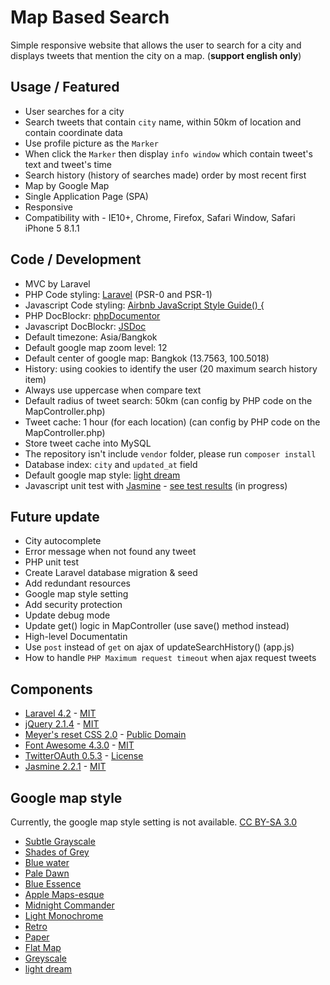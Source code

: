 # Map Based Search

Simple responsive website that allows the user to search for a city  and displays tweets that mention the city on a map. (**support english only**)

## Usage / Featured

- User searches for a city
- Search tweets that contain `city` name, within 50km of location and contain coordinate data
- Use profile picture as the `Marker`
- When click the `Marker` then display `info window` which contain tweet's text and tweet's time
- Search history (history of searches made) order by most recent first
- Map by Google Map
- Single Application Page (SPA)
- Responsive
- Compatibility with - IE10+, Chrome, Firefox, Safari Window, Safari iPhone 5 8.1.1

## Code / Development

- MVC by Laravel
- PHP Code styling: [Laravel](http://laravel.com/docs/4.2/contributions) (PSR-0 and PSR-1)
- Javascript Code styling: [Airbnb JavaScript Style Guide() {](https://github.com/airbnb/javascript)
- PHP DocBlockr: [phpDocumentor](http://phpdoc.org/)
- Javascript DocBlockr: [JSDoc](http://usejsdoc.org/)
- Default timezone: Asia/Bangkok
- Default google map zoom level: 12
- Default center of google map: Bangkok (13.7563, 100.5018)
- History: using cookies to identify the user (20 maximum search history item)
- Always use uppercase when compare text
- Default radius of tweet search: 50km (can config by PHP code on the MapController.php)
- Tweet cache: 1 hour (for each location) (can config by PHP code on the MapController.php)
- Store tweet cache into MySQL
- The repository isn't include `vendor` folder, please run `composer install`
- Database index: `city` and `updated_at` field
- Default google map style: [light dream](https://snazzymaps.com/style/134/light-dream)
- Javascript unit test with [Jasmine](http://jasmine.github.io/) - [see test results](http://mbs.jojoee.com/jasmine) (in progress)

## Future update

- City autocomplete
- Error message when not found any tweet
- PHP unit test
- Create Laravel database migration & seed
- Add redundant resources
- Google map style setting
- Add security protection
- Update debug mode
- Update get() logic in MapController (use save() method instead)
- High-level Documentatin
- Use `post` instead of `get` on ajax of updateSearchHistory() (app.js)
- How to handle `PHP Maximum request timeout` when ajax request tweets

## Components

- [Laravel 4.2](http://laravel.com/) - [MIT](https://github.com/laravel/laravel)
- [jQuery 2.1.4](https://jquery.com/) - [MIT](https://jquery.org/license/)
- [Meyer's reset CSS 2.0](http://meyerweb.com/eric/tools/css/reset/) - [Public Domain](https://creativecommons.org/licenses/publicdomain/)
- [Font Awesome 4.3.0](http://fortawesome.github.io/Font-Awesome/) - [MIT](http://fortawesome.github.io/Font-Awesome/license/)
- [TwitterOAuth 0.5.3](https://twitteroauth.com/) - [License](https://github.com/abraham/twitteroauth/blob/master/LICENSE.md)
- [Jasmine 2.2.1](http://jasmine.github.io/) - [MIT](https://github.com/jasmine/jasmine)

## Google map style

Currently, the google map style setting is not available. [CC BY-SA 3.0](https://snazzymaps.com/about)

- [Subtle Grayscale](https://snazzymaps.com/style/15/subtle-grayscale)
- [Shades of Grey](https://snazzymaps.com/style/38/shades-of-grey)
- [Blue water](https://snazzymaps.com/style/25/blue-water)
- [Pale Dawn](https://snazzymaps.com/style/1/pale-dawn)
- [Blue Essence](https://snazzymaps.com/style/61/blue-essence)
- [Apple Maps-esque](https://snazzymaps.com/style/42/apple-maps-esque)
- [Midnight Commander](https://snazzymaps.com/style/2/midnight-commander)
- [Light Monochrome](https://snazzymaps.com/style/29/light-monochrome)
- [Retro](https://snazzymaps.com/style/18/retro)
- [Paper](https://snazzymaps.com/style/39/paper)
- [Flat Map](https://snazzymaps.com/style/53/flat-map)
- [Greyscale](https://snazzymaps.com/style/5/greyscale)
- [light dream](https://snazzymaps.com/style/134/light-dream)
